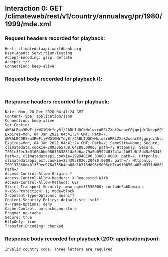 ## Interaction 0: GET /climateweb/rest/v1/country/annualavg/pr/1980/1999/mde.xml

### Request headers recorded for playback:

```
Host: climatedataapi.worldbank.org
User-Agent: Servirtium-Testing
Accept-Encoding: gzip, deflate
Accept: */*
Connection: keep-alive
```

### Request body recorded for playback ():

```


```

### Response headers recorded for playback:

```
Date: Mon, 28 Dec 2020 04:41:24 GMT
Content-Type: application/json
Connection: keep-alive
Set-Cookie: AWSALB=u3RwFij+WG1GMrYey8f/JABLIUOCkMxlwzrARRLZXek2weacC0jgnjdc1Nczp6QRC2SXE1riLliEysP2Pj8ZQOuTCGlsn24/AVe52kY2Oe9dYxDD+OVSICi6qays; Expires=Mon, 04 Jan 2021 04:41:24 GMT; Path=/, AWSALBCORS=u3RwFij+WG1GMrYey8f/JABLIUOCkMxlwzrARRLZXek2weacC0jgnjdc1Nczp6QRC2SXE1riLliEysP2Pj8ZQOuTCGlsn24/AVe52kY2Oe9dYxDD+OVSICi6qays; Expires=Mon, 04 Jan 2021 04:41:24 GMT; Path=/; SameSite=None; Secure, climatedata.cookie=2093065738.64288.0000; path=/; Httponly; Secure, TS01c35ec3=010640bd9803663851da6e6aa79a6b0992483241ac1b67d6f8d45a08345fc07139b3a7188d003cb37ca1b2865d499b6ee1db05a251b2fd910d866b4aa9e82b903e7606141f; Path=/, climatedataapi.cookie=299940106.33060.0000; path=/; Httponly, climatedataapi_ext.cookie=2543958026.20480.0000; path=/; Httponly, TS0137860d=01359ee976a755b4ea08d1b7f8d896c5005cb7ca910056a465a0371d8668f73566b965e5c421d0b7872774b77a9db46a6bec31e11b57949ff077f6b8ce2c1e0b85e51ec64760efa1dab46c9e31be25470d4d163f8164e97333c723dff95f38716566c1654d1c541c305aee6030567db68cf8395ecc67ba2b2dc7f210e1a1b57c333dd04db19868c6ee92e33e6caec72125f90c6662; Path=/
Access-Control-Allow-Origin: *
Access-Control-Allow-Headers: X-Requested-With
Access-Control-Allow-Methods: GET
Strict-Transport-Security: max-age=31536000; includeSubDomains
X-XSS-Protection: 1; mode=block
X-Content-Type-Options: nosniff
Content-Security-Policy: default-src 'self'
X-Frame-Options: deny
Cache-Control: no-cache,no-store
Pragma: no-cache
Secure: true
HttpOnly: true
Transfer-Encoding: chunked
```

### Response body recorded for playback (200: application/json):

```
Invalid country code. Three letters are required
```

